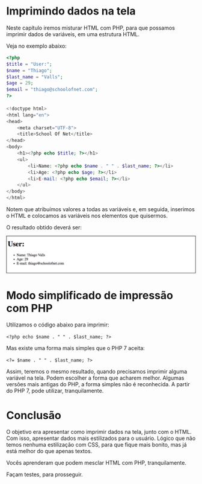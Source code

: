 # Imprimindo dados na tela

Neste capítulo iremos misturar HTML com PHP, para que possamos imprimir dados de variáveis, em uma estrutura HTML.

Veja no exemplo abaixo:

```php
<?php
$title = "User:";
$name = "Thiago";
$last_name = "Valls";
$age = 29;
$email = "thiago@schoolofnet.com";
?>

<!doctype html>
<html lang="en">
<head>
    <meta charset="UTF-8">
    <title>School Of Net</title>
</head>
<body>
    <h1><?php echo $title; ?></h1>
    <ul>
        <li>Name: <?php echo $name . " " . $last_name; ?></li>
        <li>Age: <?php echo $age; ?></li>
        <li>E-mail: <?php echo $email; ?></li>
    </ul>
</body>
</html>
```

Notem que atribuímos valores a todas as variáveis e, em seguida,  inserimos o HTML e colocamos as variáveis nos elementos que quisermos.

O resultado obtido deverá ser:

![imprimindo_tela](./images/imprimindo_tela.png "imprimindo_tela")


# Modo simplificado de impressão com PHP

Utilizamos o código abaixo para imprimir:

`<?php echo $name . " " . $last_name; ?>`

Mas existe uma forma mais simples que o PHP 7 aceita:

`<?= $name . " " . $last_name; ?>`

Assim, teremos o mesmo resultado, quando precisamos imprimir alguma variável na tela. 
Podem escolher a forma que acharem melhor. Algumas versões mais antigas do PHP, a forma simples não é reconhecida. A partir do PHP 7, pode utilizar, tranquilamente.

# Conclusão

O objetivo era apresentar como imprimir dados na tela, junto com o HTML. Com isso, apresentar dados mais estilizados para o usuário. 
Lógico que não temos nenhuma estilização com CSS, para que fique mais bonito, mas já está melhor do que apenas textos.

Vocês aprenderam que podem mesclar HTML com PHP, tranquilamente. 

Façam testes, para prosseguir.